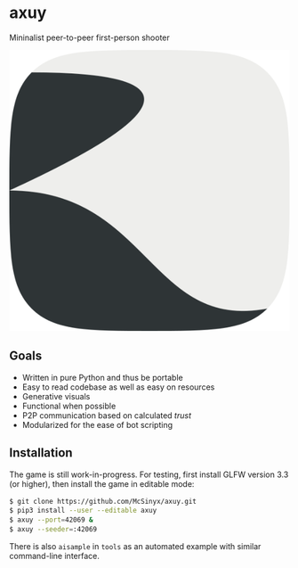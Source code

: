 # axuy

Mininalist peer-to-peer first-person shooter

![icon](https://raw.githubusercontent.com/McSinyx/axuy/master/axuy/icon.png)

## Goals

* Written in pure Python and thus be portable
* Easy to read codebase as well as easy on resources
* Generative visuals
* Functional when possible
* P2P communication based on calculated *trust*
* Modularized for the ease of bot scripting

## Installation

The game is still work-in-progress. For testing, first install GLFW version 3.3
(or higher), then install the game in editable mode:

```sh
$ git clone https://github.com/McSinyx/axuy.git
$ pip3 install --user --editable axuy
$ axuy --port=42069 &
$ axuy --seeder=:42069
```

There is also `aisample` in `tools` as an automated example
with similar command-line interface.
